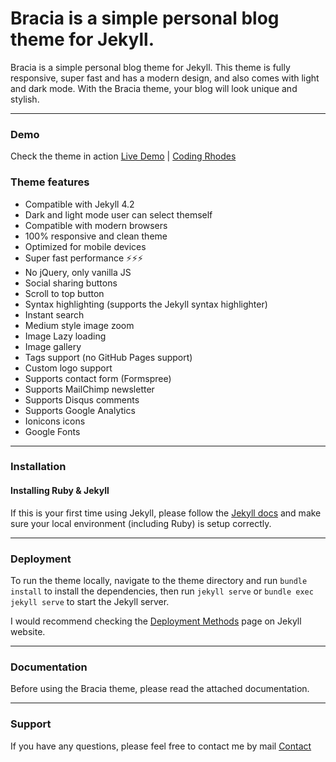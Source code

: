 # Bracia is a simple personal blog theme for Jekyll.

Bracia is a simple personal blog theme for Jekyll. This theme is fully responsive, super fast and has a modern design, and also comes with light and dark mode. With the Bracia theme, your blog will look unique and stylish.

* * *

### Demo

Check the theme in action [Live Demo](https://bracia.netlify.app/) |
[Coding Rhodes](https://jekyllthemes.io/developers/artem-sheludko)

### Theme features

- Compatible with Jekyll 4.2
- Dark and light mode user can select themself
- Compatible with modern browsers
- 100% responsive and clean theme
- Optimized for mobile devices
- Super fast performance ⚡⚡⚡
- No jQuery, only vanilla JS
- Social sharing buttons
- Scroll to top button
- Syntax highlighting (supports the Jekyll syntax highlighter)
- Instant search
- Medium style image zoom
- Image Lazy loading
- Image gallery
- Tags support (no GitHub Pages support)
- Custom logo support
- Supports contact form (Formspree)
- Supports MailChimp newsletter
- Supports Disqus comments
- Supports Google Analytics
- Ionicons icons
- Google Fonts

* * *

### Installation

#### Installing Ruby & Jekyll

If this is your first time using Jekyll, please follow the [Jekyll docs](https://jekyllrb.com/docs/installation/) and make sure your local environment (including Ruby) is setup correctly.

* * *

### Deployment

To run the theme locally, navigate to the theme directory and run `bundle install` to install the dependencies, then run `jekyll serve` or `bundle exec jekyll serve` to start the Jekyll server.

I would recommend checking the [Deployment Methods](https://jekyllrb.com/docs/deployment-methods/) page on Jekyll website.


* * *

### Documentation

Before using the Bracia theme, please read the attached documentation.

* * *

### Support

<p>If you have any questions, please feel free to contact me by mail <a href="mailto:artemsheludko@tuta.io">Contact</a><p>
